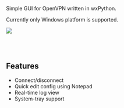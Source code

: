Simple GUI for OpenVPN written in wxPython.

Currently only Windows platform is supported.

<img src='http://pyopenvpnman.googlecode.com/hg/images/pyopenvpnman.png'>

<a href='Hidden comment: *[Screenshots See more screenshots]*'></a><br>
<br>
<h2>Features</h2>
<ul><li>Connect/disconnect<br>
</li><li>Quick edit config using Notepad<br>
</li><li>Real-time log view<br>
</li><li>System-tray support